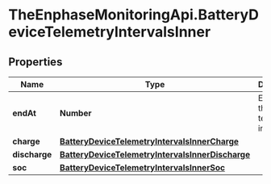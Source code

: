 # TheEnphaseMonitoringApi.BatteryDeviceTelemetryIntervalsInner

## Properties

Name | Type | Description | Notes
------------ | ------------- | ------------- | -------------
**endAt** | **Number** | End time of the telemetry interval. | [optional] 
**charge** | [**BatteryDeviceTelemetryIntervalsInnerCharge**](BatteryDeviceTelemetryIntervalsInnerCharge.md) |  | [optional] 
**discharge** | [**BatteryDeviceTelemetryIntervalsInnerDischarge**](BatteryDeviceTelemetryIntervalsInnerDischarge.md) |  | [optional] 
**soc** | [**BatteryDeviceTelemetryIntervalsInnerSoc**](BatteryDeviceTelemetryIntervalsInnerSoc.md) |  | [optional] 


